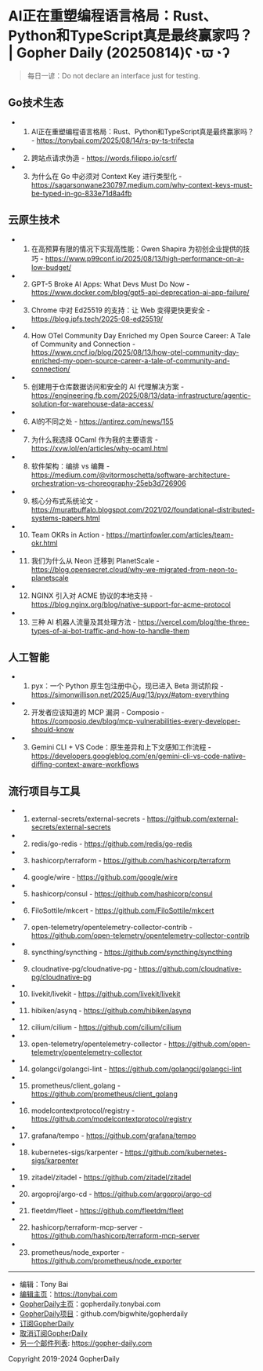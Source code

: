 # AI正在重塑编程语言格局：Rust、Python和TypeScript真是最终赢家吗？ | Gopher Daily (20250814)ʕ◔ϖ◔ʔ

>每日一谚：Do not declare an interface just for testing.

## Go技术生态


- 1. AI正在重塑编程语言格局：Rust、Python和TypeScript真是最终赢家吗？ - https://tonybai.com/2025/08/14/rs-py-ts-trifecta

- 2. 跨站点请求伪造 - https://words.filippo.io/csrf/

- 3. 为什么在 Go 中必须对 Context Key 进行类型化 - https://sagarsonwane230797.medium.com/why-context-keys-must-be-typed-in-go-833e71d8a4fb


## 云原生技术


- 1. 在高预算有限的情况下实现高性能：Gwen Shapira 为初创企业提供的技巧 - https://www.p99conf.io/2025/08/13/high-performance-on-a-low-budget/

- 2. GPT-5 Broke AI Apps: What Devs Must Do Now - https://www.docker.com/blog/gpt5-api-deprecation-ai-app-failure/

- 3. Chrome 中对 Ed25519 的支持：让 Web 变得更快更安全 - https://blog.ipfs.tech/2025-08-ed25519/

- 4. How OTel Community Day Enriched my Open Source Career: A Tale of Community and Connection - https://www.cncf.io/blog/2025/08/13/how-otel-community-day-enriched-my-open-source-career-a-tale-of-community-and-connection/

- 5. 创建用于仓库数据访问和安全的 AI 代理解决方案 - https://engineering.fb.com/2025/08/13/data-infrastructure/agentic-solution-for-warehouse-data-access/

- 6. AI的不同之处 - https://antirez.com/news/155

- 7. 为什么我选择 OCaml 作为我的主要语言 - https://xvw.lol/en/articles/why-ocaml.html

- 8. 软件架构：编排 vs 编舞 - https://medium.com/@vitormoschetta/software-architecture-orchestration-vs-choreography-25eb3d726906

- 9. 核心分布式系统论文 - https://muratbuffalo.blogspot.com/2021/02/foundational-distributed-systems-papers.html

- 10. Team OKRs in Action - https://martinfowler.com/articles/team-okr.html

- 11. 我们为什么从 Neon 迁移到 PlanetScale - https://blog.opensecret.cloud/why-we-migrated-from-neon-to-planetscale

- 12. NGINX 引入对 ACME 协议的本地支持 - https://blog.nginx.org/blog/native-support-for-acme-protocol

- 13. 三种 AI 机器人流量及其处理方法 - https://vercel.com/blog/the-three-types-of-ai-bot-traffic-and-how-to-handle-them


## 人工智能


- 1. pyx：一个 Python 原生包注册中心，现已进入 Beta 测试阶段 - https://simonwillison.net/2025/Aug/13/pyx/#atom-everything

- 2. 开发者应该知道的 MCP 漏洞 - Composio - https://composio.dev/blog/mcp-vulnerabilities-every-developer-should-know

- 3. Gemini CLI &#43; VS Code：原生差异和上下文感知工作流程 - https://developers.googleblog.com/en/gemini-cli-vs-code-native-diffing-context-aware-workflows


## 流行项目与工具


- 1. external-secrets/external-secrets - https://github.com/external-secrets/external-secrets

- 2. redis/go-redis - https://github.com/redis/go-redis

- 3. hashicorp/terraform - https://github.com/hashicorp/terraform

- 4. google/wire - https://github.com/google/wire

- 5. hashicorp/consul - https://github.com/hashicorp/consul

- 6. FiloSottile/mkcert - https://github.com/FiloSottile/mkcert

- 7. open-telemetry/opentelemetry-collector-contrib - https://github.com/open-telemetry/opentelemetry-collector-contrib

- 8. syncthing/syncthing - https://github.com/syncthing/syncthing

- 9. cloudnative-pg/cloudnative-pg - https://github.com/cloudnative-pg/cloudnative-pg

- 10. livekit/livekit - https://github.com/livekit/livekit

- 11. hibiken/asynq - https://github.com/hibiken/asynq

- 12. cilium/cilium - https://github.com/cilium/cilium

- 13. open-telemetry/opentelemetry-collector - https://github.com/open-telemetry/opentelemetry-collector

- 14. golangci/golangci-lint - https://github.com/golangci/golangci-lint

- 15. prometheus/client_golang - https://github.com/prometheus/client_golang

- 16. modelcontextprotocol/registry - https://github.com/modelcontextprotocol/registry

- 17. grafana/tempo - https://github.com/grafana/tempo

- 18. kubernetes-sigs/karpenter - https://github.com/kubernetes-sigs/karpenter

- 19. zitadel/zitadel - https://github.com/zitadel/zitadel

- 20. argoproj/argo-cd - https://github.com/argoproj/argo-cd

- 21. fleetdm/fleet - https://github.com/fleetdm/fleet

- 22. hashicorp/terraform-mcp-server - https://github.com/hashicorp/terraform-mcp-server

- 23. prometheus/node_exporter - https://github.com/prometheus/node_exporter


----

- 编辑：Tony Bai
- [编辑主页](https://tonybai.com)：https://tonybai.com
- [GopherDaily主页](https://gopherdaily.tonybai.com)：gopherdaily.tonybai.com
- [GopherDaily项目](https://github.com/bigwhite/gopherdaily)：github.com/bigwhite/gopherdaily
- [订阅GopherDaily](https://gopherdaily.tonybai.com/subscribe)
- [取消订阅GopherDaily](https://gopherdaily.tonybai.com/unsubscribe)
- [另一个邮件列表](https://gopher-daily.com): https://gopher-daily.com

Copyright 2019-2024 GopherDaily
